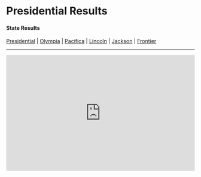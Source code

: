 # Presidential Results
#### State Results
[Presidential](Presidential.md) |
[Olympia](Olympia.md) |
[Pacifica](Pacifica.md) |
[Lincoln](Lincoln.md) |
[Jackson](Jackson.md) |
[Frontier](Frontier.md)
<hr>
<iframe title=" Presidential Election Results" aria-label="Table" id="datawrapper-chart-e7Vq0" src="https://datawrapper.dwcdn.net/e7Vq0/6/" scrolling="no" frameborder="0" style="width: 0; min-width: 100% !important; border: none;" height="310"></iframe><script type="text/javascript">!function(){"use strict";window.addEventListener("message",(function(e){if(void 0!==e.data["datawrapper-height"]){var t=document.querySelectorAll("iframe");for(var a in e.data["datawrapper-height"])for(var r=0;r<t.length;r++){if(t[r].contentWindow===e.source)t[r].style.height=e.data["datawrapper-height"][a]+"px"}}}))}();</script>
